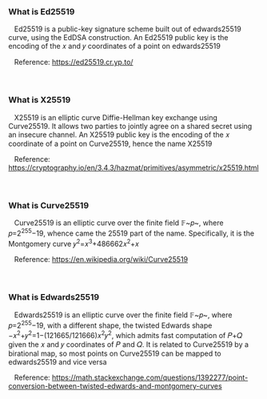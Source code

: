 <br>  
 

### What is Ed25519
&nbsp;&nbsp;&nbsp;Ed25519 is a public-key signature scheme built out of edwards25519 curve, using the EdDSA construction. An Ed25519 public key is the encoding of the 𝑥 and 𝑦 coordinates of a point on edwards25519

&nbsp;&nbsp;&nbsp;Reference: https://ed25519.cr.yp.to/ <br>  
&nbsp;

### What is X25519
&nbsp;&nbsp;&nbsp;X25519 is an elliptic curve Diffie-Hellman key exchange using Curve25519. It allows two parties to jointly agree on a shared secret using an insecure channel. An X25519 public key is the encoding of the 𝑥 coordinate of a point on Curve25519, hence the name X25519

&nbsp;&nbsp;&nbsp;Reference: https://cryptography.io/en/3.4.3/hazmat/primitives/asymmetric/x25519.html <br>  
&nbsp;


### What is Curve25519
&nbsp;&nbsp;&nbsp;Curve25519 is an elliptic curve over the finite field 𝔽~𝑝~, where 𝑝=2<sup>255</sup>−19, whence came the 25519 part of the name. Specifically, it is the Montgomery curve 𝑦<sup>2</sup>=𝑥<sup>3</sup>+486662𝑥<sup>2</sup>+𝑥

&nbsp;&nbsp;&nbsp;Reference: https://en.wikipedia.org/wiki/Curve25519 <br>  
&nbsp;


### What is Edwards25519
&nbsp;&nbsp;&nbsp;Edwards25519 is an elliptic curve over the finite field 𝔽~𝑝~, where 𝑝=2<sup>255</sup>−19, with a different shape, the twisted Edwards shape −𝑥<sup>2</sup>+𝑦<sup>2</sup>=1−(121665/121666)𝑥<sup>2</sup>𝑦<sup>2</sup>, which admits fast computation of 𝑃+𝑄 given the 𝑥 and 𝑦 coordinates of 𝑃 and 𝑄. It is related to Curve25519 by a birational map, so most points on Curve25519 can be mapped to edwards25519 and vice versa

&nbsp;&nbsp;&nbsp;Reference: https://math.stackexchange.com/questions/1392277/point-conversion-between-twisted-edwards-and-montgomery-curves <br>  
&nbsp;

